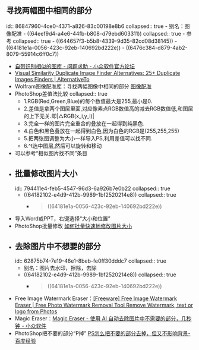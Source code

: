 ## 寻找两幅图中相同的部分
id:: 86847960-4ce0-4371-a826-83c00198e8b6
collapsed:: true
	- 别名：图像配准
	- ((64eef9d4-a4e6-44fb-b808-d79ebd603311))
	  collapsed:: true
		- 参考
		  collapsed:: true
			- ((644657f3-b5b8-4339-9d35-82cd08d38145))
			- ((64181e1a-0056-423c-92eb-140692bd222e))
			- ((6476c384-d879-4ab2-8079-55914c6ff0c7))
- [自带识别相似的图库 - 问题求助 - 小众软件官方论坛](https://meta.appinn.net/t/topic/33901)
- [Visual Similarity Duplicate Image Finder Alternatives: 25+ Duplicate Images Finders | AlternativeTo](https://alternativeto.net/software/visual-similarity-duplicate-image-finder/?feature=duplicate-images-finder)
- Wolfram图像配准库：寻找两幅图像中相同的部分 [图像配准](https://reference.wolfram.com/language/ref/ImageAlign.html)
- PhotoShop差值法比较
  collapsed:: true
	- 1.RGB(Red,Green,Blue)的每个数值最大是255,最小是0.
	- 2.差值是拿两个图层里面,对应像素点RGB数值高的减去RGB数值低,和图层的上下无关.即|△RGB(x_i,y_i)|
	- 3.完全一样的图片完全重合的叠放在一起得到纯黑色.
	- 4.白色和黑色叠放在一起得到白色,因为白色的RGB是(255,255,255)
	- 5.把两张图调整为大小一样导入PS,利用差值可以找不同.
	- 6.^t选中图层,然后可以旋转和移动
- 可以参考“相似图片找不同”条目
- ## 批量修改图片大小
  id:: 794411e4-feb5-4547-96d3-6a926b7e0b22
  collapsed:: true
	- ((64182102-e4d9-412b-9989-1bf2520214e8))
	  collapsed:: true
		- >((64181e1a-0056-423c-92eb-140692bd222e))
- 导入Word或PPT，右键选择“大小和位置”
- PhotoShop批量修改 [如何批量快速地修改图片大小](https://jingyan.baidu.com/article/11c17a2cc93bc4f446e39d35.html)
- ## 去除图片中不想要的部分
  id:: 62875b74-7e19-46e1-8beb-fe0ff30dddc7
  collapsed:: true
	- 别名：图片去水印，擦除，去除
	- ((64182102-e4d9-412b-9989-1bf2520214e8))
	  collapsed:: true
		- > ((64181e1a-0056-423c-92eb-140692bd222e))
- Free Image Watermark Eraser：[[Freeware] Free Image Watermark Eraser | Free Photo Watermark Removal Tool Remove Watermark, text or logo from Photos](https://gilisoft.com/free-photo-stamp-remover.htm)
- Magic Eraser：[Magic Eraser - 使用 AI 自动去除图片中不需要的部分，几秒钟 - 小众软件](https://www.appinn.com/magic-eraser/)
- PhotoShop把不要的部分“P掉” [PS怎么把不要的部分去掉，但又不影响背景-百度经验](https://jingyan.baidu.com/article/cbf0e500fe4d4d6fab289334.html)